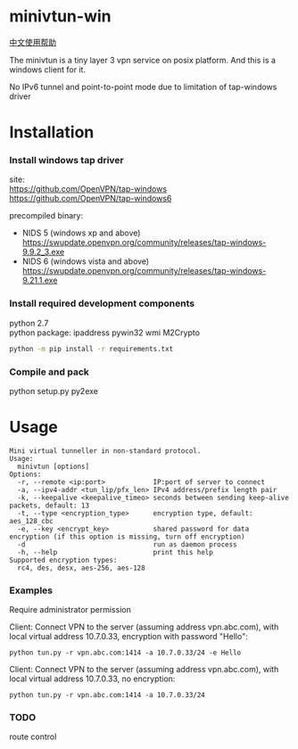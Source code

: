 
# minivtun-win

[中文使用帮助](https://github.com/boytm/minivtun-win/wiki)

The minivtun is a tiny layer 3 vpn service on posix platform.
And this is a windows client for it.

No IPv6 tunnel and point-to-point mode due to limitation of tap-windows driver

# Installation #

### Install windows tap driver 

site:  
https://github.com/OpenVPN/tap-windows      https://github.com/OpenVPN/tap-windows6      

precompiled binary:  
* NIDS 5 (windows xp and above) https://swupdate.openvpn.org/community/releases/tap-windows-9.9.2_3.exe
* NIDS 6 (windows vista and above) https://swupdate.openvpn.org/community/releases/tap-windows-9.21.1.exe


### Install required development components
python 2.7  
python package: ipaddress pywin32 wmi M2Crypto

```cmd
python -m pip install -r requirements.txt
```

### Compile and pack
python setup.py py2exe

# Usage #

    Mini virtual tunneller in non-standard protocol.
    Usage:
      minivtun [options]
    Options:
      -r, --remote <ip:port>            IP:port of server to connect
      -a, --ipv4-addr <tun_lip/pfx_len> IPv4 address/prefix length pair
      -k, --keepalive <keepalive_timeo> seconds between sending keep-alive packets, default: 13
      -t, --type <encryption_type>      encryption type, default: aes_128_cbc
      -e, --key <encrypt_key>           shared password for data encryption (if this option is missing, turn off encryption)
      -d                                run as daemon process
      -h, --help                        print this help
    Supported encryption types:
      rc4, des, desx, aes-256, aes-128


### Examples

Require administrator permission

Client: Connect VPN to the server (assuming address vpn.abc.com), with local virtual address 10.7.0.33, encryption with password "Hello":

    python tun.py -r vpn.abc.com:1414 -a 10.7.0.33/24 -e Hello 

Client: Connect VPN to the server (assuming address vpn.abc.com), with local virtual address 10.7.0.33, no encryption:

    python tun.py -r vpn.abc.com:1414 -a 10.7.0.33/24 


### TODO

route control

